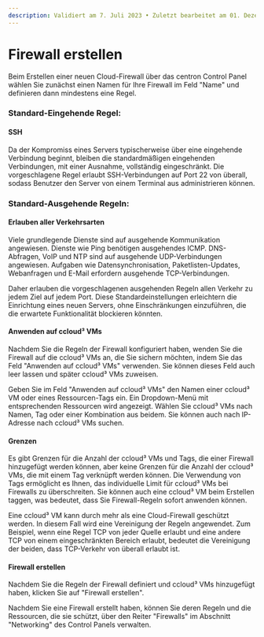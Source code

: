 ```yaml
---
description: Validiert am 7. Juli 2023 • Zuletzt bearbeitet am 01. Dezember 2023
---
```


# Firewall erstellen

Beim Erstellen einer neuen Cloud-Firewall über das centron Control Panel wählen Sie zunächst einen Namen für Ihre Firewall im Feld "Name" und definieren dann mindestens eine Regel.

### **Standard-Eingehende Regel:**&#x20;

#### **SSH**&#x20;

Da der Kompromiss eines Servers typischerweise über eine eingehende Verbindung beginnt, bleiben die standardmäßigen eingehenden Verbindungen, mit einer Ausnahme, vollständig eingeschränkt. Die vorgeschlagene Regel erlaubt SSH-Verbindungen auf Port 22 von überall, sodass Benutzer den Server von einem Terminal aus administrieren können.

### **Standard-Ausgehende Regeln:**&#x20;

#### **Erlauben aller Verkehrsarten**&#x20;

Viele grundlegende Dienste sind auf ausgehende Kommunikation angewiesen. Dienste wie Ping benötigen ausgehendes ICMP. DNS-Abfragen, VoIP und NTP sind auf ausgehende UDP-Verbindungen angewiesen. Aufgaben wie Datensynchronisation, Paketlisten-Updates, Webanfragen und E-Mail erfordern ausgehende TCP-Verbindungen.

Daher erlauben die vorgeschlagenen ausgehenden Regeln allen Verkehr zu jedem Ziel auf jedem Port. Diese Standardeinstellungen erleichtern die Einrichtung eines neuen Servers, ohne Einschränkungen einzuführen, die die erwartete Funktionalität blockieren könnten.

#### **Anwenden auf ccloud³ VMs**&#x20;

Nachdem Sie die Regeln der Firewall konfiguriert haben, wenden Sie die Firewall auf die ccloud³ VMs an, die Sie sichern möchten, indem Sie das Feld "Anwenden auf ccloud³ VMs" verwenden. Sie können dieses Feld auch leer lassen und später ccloud³ VMs zuweisen.

Geben Sie im Feld "Anwenden auf ccloud³ VMs" den Namen einer ccloud³ VM oder eines Ressourcen-Tags ein. Ein Dropdown-Menü mit entsprechenden Ressourcen wird angezeigt. Wählen Sie ccloud³ VMs nach Namen, Tag oder einer Kombination aus beidem. Sie können auch nach IP-Adresse nach ccloud³ VMs suchen.

#### **Grenzen**&#x20;

Es gibt Grenzen für die Anzahl der ccloud³ VMs und Tags, die einer Firewall hinzugefügt werden können, aber keine Grenzen für die Anzahl der ccloud³ VMs, die mit einem Tag verknüpft werden können. Die Verwendung von Tags ermöglicht es Ihnen, das individuelle Limit für ccloud³ VMs bei Firewalls zu überschreiten. Sie können auch eine ccloud³ VM beim Erstellen taggen, was bedeutet, dass Sie Firewall-Regeln sofort anwenden können.

Eine ccloud³ VM kann durch mehr als eine Cloud-Firewall geschützt werden. In diesem Fall wird eine Vereinigung der Regeln angewendet. Zum Beispiel, wenn eine Regel TCP von jeder Quelle erlaubt und eine andere TCP von einem eingeschränkten Bereich erlaubt, bedeutet die Vereinigung der beiden, dass TCP-Verkehr von überall erlaubt ist.

#### **Firewall erstellen**&#x20;

Nachdem Sie die Regeln der Firewall definiert und ccloud³ VMs hinzugefügt haben, klicken Sie auf "Firewall erstellen".

Nachdem Sie eine Firewall erstellt haben, können Sie deren Regeln und die Ressourcen, die sie schützt, über den Reiter "Firewalls" im Abschnitt "Networking" des Control Panels verwalten.
